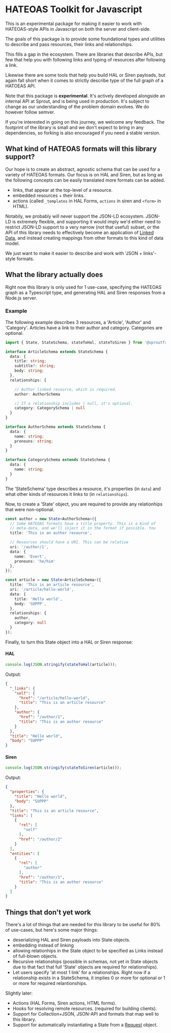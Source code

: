 HATEOAS Toolkit for Javascript
==============================

This is an experimental package for making it easier to work with HATEOAS-style
APIs in Javascript on both the server and client-side.

The goals of this package is to provide some foundational types and utilities
to describe and pass resources, their links and relationships.

This fills a gap in the ecosystem. There are libraries that describe APIs,
but few that help you with following links and typing of resources after
following a link.

Likewise there are some tools that help you build HAL or Siren payloads, but
again fall short when it comes to strictly describe type of the full graph
of a HATOEAS API.

Note that this package is **experimental**. It's actively developed alongside
an internal API at Sprout, and is being used in production. It's subject to
change as our understanding of the problem domain evolves. We do however follow
semver.

If you're interested in going on this journey, we welcome any feedback. The
footprint of the library is small and we don't expect to bring in any
dependencies, so forking is also encouraged if you need a stable version.

What kind of HATEOAS formats will this library support?
-------------------------------------------------------

Our hope is to create an abstract, agnostic schema that can be used for a
variety of HATEOAS formats. Our focus is on HAL and Siren, but as long as
the following concepts can be easily translated more formats can be added.

* links, that appear at the top-level of a resource.
* embedded resources + their links.
* actions (called `_templates` in HAL Forms, `actions` in siren and `<form>` in HTML).

Notabily, we probably will never support the JSON-LD ecosystem. JSON-LD
is extremely flexible, and supporting it would imply we'd either need to
restrict JSON-LD support to a very narrow (not that useful) subset, or
the API of this library needs to effectively become an application of
[Linked Data][1], and instead creating mappings from other formats to this
kind of data model.

We just want to make it easier to describe and work with 'JSON + links'-style
formats. 

What the library actually does
-------------------------------

Right now this library is only used for 1 use-case, specifying the HATEOAS
graph as a Typescript type, and generating HAL and Siren responses from a Node.js
server.

### Example

The following example describes 3 resources, a 'Article', 'Author' and 'Category'.
Articles have a link to their author and category. Categories are optional.


```typescript
import { State, StateSchema, stateToHal, stateToSiren } from '@sproutfamily/hateoas';

interface ArticleSchema extends StateSchema {
  data: {
    title: string;
    subtitle?: string;
    body: string;
  },
  relationships: {

    // Author linked resource, which is required.
    author: AuthorSchema

    // If a relationship includes | null, it's optional.
    category: CategorySchema | null
  }
}

interface AuthorSchema extends StateSchema {
  data: {
    name: string;
    pronouns: string;
  }
}

interface CategorySchema extends StateSchema {
  data: {
    name: string;
  }
}
```

The 'StateSchema' type describes a resource, it's properties (in `data`) and
what other kinds of resources it links to (in `relationships`).

Now, to create a 'State' object, you are required to provide any relationhips
that were non-optional.

```typescript
const author = new State<AuthorSchema>({
  // Some HATEOAS formats have a title property. This is a kind of 
  // meta-data, and we'll inject it in the format if possible. You
  title: 'This is an author resource',

  // Resources should have a URI. This can be relative
  uri: '/author/1',
  data: {
    name: 'Evert',
    pronouns: 'he/him'
  },
});

const article = new State<ArticleSchema>({
  title: 'This is an article resource',
  uri: '/article/hello-world',
  data: {
    title: 'Hello world',
    body: 'SUPPP',
  },
  relationships: {
    author,
    category: null
  }
});


```

Finally, to turn this State object into a HAL or Siren response:

#### HAL

```typescript
console.log(JSON.stringify(stateToHal(article)));
```

Output:

```json
{
  "_links": {
    "self": {
      "href": "/article/hello-world",
      "title": "This is an article resource"
    },
    "author": {
      "href": "/author/1",
      "title": "This is an author resource"
    }
  },
  "title": "Hello world",
  "body": "SUPPP"
}
```

#### Siren 

```typescript
console.log(JSON.stringify(stateToSiren(article)));
```

Output:

```json
{
  "properties": {
    "title": "Hello world",
    "body": "SUPPP"
  },
  "title": "This is an article resource",
  "links": [
    {
      "rel": [
        "self"
      ],
      "href": "/author/2"
    }
  ],
  "entities": [
    {
      "rel": [
        "author"
      ],
      "href": "/author/1",
      "title": "This is an author resource"
    }
  ]
}
```


Things that don't yet work
--------------------------

There's a lot of things that are needed for this library to be useful for
80% of use-cases, but here's some major things:

* deserializing HAL and Siren payloads into State objects.
* embedding instead of linking
* allowing relationhips in the State object to be specified as Links instead of
  full-blown objects.
* Recursive relationships (possible in schemas, not yet in State objects due
  to that fact that full 'State' objects are required for relationships).
* Let users specify 'at most 1 link' for a relationships. Right now if a
  relationship exists in a StateSchema, it implies 0 or more for optional or
  1 or more for required relantionships.

Slightly later:

* Actions (HAL Forms, Siren actions, HTML forms).
* Hooks for resolving remote resources. (required for building clients).
* Support for Collection+JSON, JSON-API and formats that map well to this library.
* Support for automatically instantiating a State from a [Request][2] object.


[1]: https://en.wikipedia.org/wiki/Linked_data
[2]: https://developer.mozilla.org/en-US/docs/Web/API/Request
